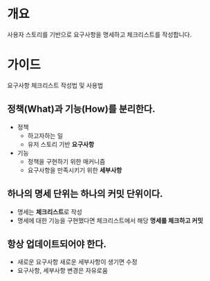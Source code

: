 # 개요

사용자 스토리를 기반으로 요구사항을 명세하고 체크리스트를 작성합니다.

# 가이드

요구사항 체크리스트 작성법 및 사용법

## 정책(What)과 기능(How)를 분리한다.
- 정책
  - 하고자하는 일
  - 유저 스토리 기반 **요구사항**
- 기능
  - 정책을 구현하기 위한 매커니즘
  - 요구사항을 만족시키기 위한 **세부사항**
## 하나의 명세 단위는 하나의 커밋 단위이다.
- 명세는 **체크리스트**로 작성
- 명세에 대한 기능을 구현했다면 체크리스트에서 해당 **명세를 체크하고 커밋**
## 항상 업데이트되어야 한다.
- 새로운 요구사항 새로운 세부사항이 생기면 수정
- 요구사항, 세부사항 변경은 자유로움
